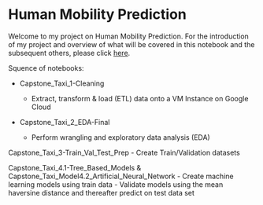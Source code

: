 # Human Mobility Prediction #
Welcome to my project on Human Mobility Prediction. For the introduction of my project and overview of what will be covered in this notebook and the subsequent others, please click [here](https://d-lim.github.io/indigo-jekyll-theme/). 

Squence of notebooks:

- Capstone_Taxi_1-Cleaning
	- Extract, transform & load (ETL) data onto a VM Instance on Google Cloud

- Capstone_Taxi_2_EDA-Final
	- Perform wrangling and exploratory data analysis (EDA)

Capstone_Taxi_3-Train_Val_Test_Prep
	- Create Train/Validation datasets

Capstone_Taxi_4.1-Tree_Based_Models & Capstone_Taxi_Model4.2_Artificial_Neural_Network
	- Create machine learning models using train data
	- Validate models using the mean haversine distance and thereafter predict on test data set